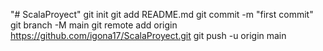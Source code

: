 "# ScalaProyect"  git init git add README.md git commit -m "first commit" git branch -M main git remote add origin https://github.com/igona17/ScalaProyect.git git push -u origin main

